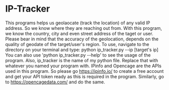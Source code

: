 # IP-Tracker
This programs helps us geolaocate (track the location) of any valid IP address. So we know where they are reaching out from.
With this program, we know the country, city and even street address of the taget or user.
Please bear in mind that the accuracy of the geolocation, depends on the quality of geodate of the target/user's region.
To use, navigate to the directory on your terminal and type: python ip_tracker.py --ip [target's ip]
You can also use 'python ip_tracker.py --help' to see the usage of the program. 
Also, ip_tracker is the name of my python file. Replace that with whatever you named your program with.
IPinfo and Opencage are the APIs used in this program.
So please go https://ipinfo.io/ to create a free account and get your API token ready as this is required in the program.
Similarly, go to https://opencagedata.com/ and do the same.
